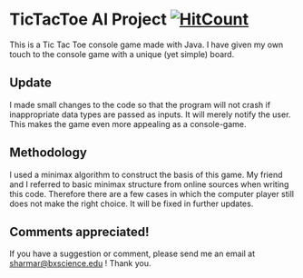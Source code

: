 # TicTacToe AI Project [![HitCount](http://hits.dwyl.io/ramanshsharma2806/TicTacToe.svg)](http://hits.dwyl.io/ramanshsharma2806/TicTacToe)

This is a Tic Tac Toe console game made with Java. I have given my own touch to the console game with a unique (yet simple) board. 

## Update
I made small changes to the code so that the program will not crash if inappropriate data types are passed as inputs. It will merely notify the user. This makes the game even more appealing as a console-game.

## Methodology
I used a minimax algorithm to construct the basis of this game. My friend and I referred to basic minimax structure from online sources when writing this code. Therefore there are a few cases in which the computer player still does not make the right choice. It will be fixed in further updates. 

## Comments appreciated!
If you have a suggestion or comment, please send me an email at sharmar@bxscience.edu ! Thank you.
